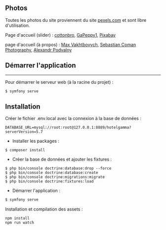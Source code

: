 ## Photos
Toutes les photos du site proviennent du site [pexels.com](https://www.pexels.com/) et sont libre 
d'utilisation.

Page d'accueil (slider) : 
[cottonbro](https://www.pexels.com/fr-fr/photo/nourriture-aube-homme-amour-6466304/), 
[GaPeppy1](https://www.pexels.com/fr-fr/photo/chaises-longues-d-exterieur-blanches-2373201/),
[Pixabay](https://www.pexels.com/fr-fr/photo/palmiers-la-nuit-258154/)

page d'accueil (à propos) : 
[Max Vakhtbovych](https://www.pexels.com/fr-fr/photo/orchidees-papillon-jaune-sur-evier-en-ceramique-blanche-6394549/),
[Sebastian Coman Photography](https://www.pexels.com/fr-fr/photo/rouleau-de-sushi-sur-plateau-et-table-3475617/),
[Alexandr Podvalny](https://www.pexels.com/fr-fr/photo/flotteur-flamant-rose-2705879/)



## Démarrer l'application
***

Pour démarrer le serveur web (à la racine du projet) :
```sh
$ symfony serve
```

## Installation

Créer le fichier .env.local avec la connexion à la base de données :

```dotenv
DATABASE_URL=mysql://root:root@127.0.0.1:8889/hotelgamma?serverVersion=5.7
```

- Installer les packages :

```shell script
$ composer install
```

- Créer la base de données et ajouter les fixtures :

```shell script
$ php bin/console doctrine:database:drop --force
$ php bin/console doctrine:database:create
$ php bin/console doctrine:migrations:migrate
$ php bin/console doctrine:fixtures:load
```

- Démarrer l'application :

```sh
$ symfony serve
```

Installation et compilation des assets :

```shell script
npm install
npm run watch
```
